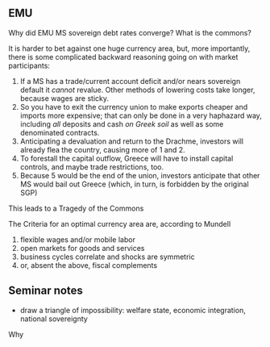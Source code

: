 ## EMU

Why did EMU MS sovereign debt rates converge?
What is the commons?

It is harder to bet against one huge currency area, but, more importantly, there is some complicated backward reasoning going on with market participants:

1. If a MS has a trade/current account deficit and/or nears sovereign default it *cannot* revalue.
Other methods of lowering costs take longer, because wages are sticky.
2. So you have to exit the currency union to make exports cheaper and imports more expensive; that can only be done in a very haphazard way, including *all* deposits and cash *on Greek soil* as well as some denominated contracts.
3. Anticipating a devaluation and return to the Drachme, investors will already flea the country, causing more of 1 and 2.
4. To forestall the capital outflow, Greece will have to install capital controls, and maybe trade restrictions, too.
5. Because 5 would be the end of the union, investors anticipate that other MS would bail out Greece (which, in turn, is forbidden by the original SGP)

This leads to a Tragedy of the Commons


The Criteria for an optimal currency area are, according to Mundell
1. flexible wages and/or mobile labor
2. open markets for goods and services
3. business cycles correlate and shocks are symmetric
4. or, absent the above, fiscal complements


## Seminar notes
- draw a triangle of impossibility: welfare state, economic integration, national sovereignty

Why



